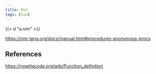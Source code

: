 ```yaml
---
title: Nim
tags: [nim]
---
```


{{< d "a.nim" >}}

<https://nim-lang.org/docs/manual.html#procedures-anonymous-procs>

## References

<https://rosettacode.org/wiki/Function_definition>
